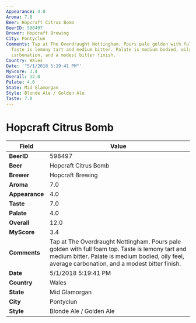 ```yaml
---
Appearance: 4.0
Aroma: 7.0
Beer: Hopcraft Citrus Bomb
BeerID: 598497
Brewer: Hopcraft Brewing
City: Pontyclun
Comments: Tap at The Overdraught Nottingham. Pours pale golden with full foam top.
  Taste is lemony tart and medium bitter. Palate is medium bodied, oily feel, average
  carbonation, and a modest bitter finish.
Country: Wales
Date: '"5/1/2018 5:19:41 PM"'
MyScore: 3.4
Overall: 12.0
Palate: 4.0
State: Mid Glamorgan
Style: Blonde Ale / Golden Ale
Taste: 7.0
---
```


# Hopcraft Citrus Bomb

| Field         | Value |
|---------------|-------|
| **BeerID** | 598497 |
| **Beer** | Hopcraft Citrus Bomb |
| **Brewer** | Hopcraft Brewing |
| **Aroma** | 7.0 |
| **Appearance** | 4.0 |
| **Taste** | 7.0 |
| **Palate** | 4.0 |
| **Overall** | 12.0 |
| **MyScore** | 3.4 |
| **Comments** | Tap at The Overdraught Nottingham. Pours pale golden with full foam top. Taste is lemony tart and medium bitter. Palate is medium bodied, oily feel, average carbonation, and a modest bitter finish. |
| **Date** | 5/1/2018 5:19:41 PM |
| **Country** | Wales |
| **State** | Mid Glamorgan |
| **City** | Pontyclun |
| **Style** | Blonde Ale / Golden Ale |
